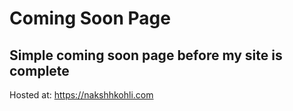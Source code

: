 # Coming Soon Page
## Simple coming soon page before my site is complete

Hosted at: https://nakshhkohli.com

